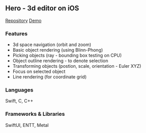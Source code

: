 ## Hero - 3d editor on iOS

[Repository](https://github.com/gvanush/Hero)
[Demo](https://www.dropbox.com/s/v0m98nvpjm8w7iy/Demo.MP4?dl=0)

### Features
- 3d space navigation (orbit and zoom)
- Basic object rendering (using Blinn-Phong)
- Picking objects (ray - bounding box testing on CPU)
- Object outline rendering - to denote selection
- Transforming objects (postion, scale, orientation - Euler XYZ)
- Focus on selected object
- Line rendering (for coordinate grid)

### Languages
Swift, C, C++

### Frameworks & Libraries
SwiftUI, ENTT, Metal
